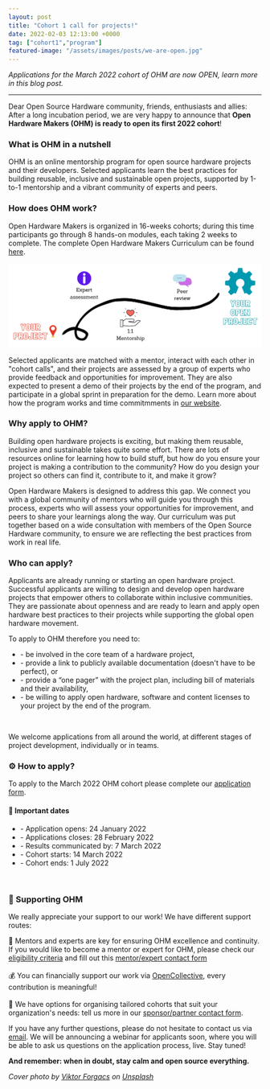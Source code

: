 ```yaml
---
layout: post
title: "Cohort 1 call for projects!"
date: 2022-02-03 12:13:00 +0000
tag: ["cohort1","program"]
featured-image: "/assets/images/posts/we-are-open.jpg"
---
```


*Applications for the March 2022 cohort of OHM are now OPEN, learn more in this blog post.*

***
Dear Open Source Hardware community, friends, enthusiasts and allies: After a long incubation period, we are very happy to announce that **Open Hardware Makers (OHM) is ready to open its first 2022 cohort**!

### What is OHM in a nutshell

OHM is an online mentorship program for open source hardware projects and their developers. Selected applicants learn the best practices for building reusable, inclusive and sustainable open projects, supported by 1-to-1 mentorship and a vibrant community of experts and peers.

### How does OHM work?

Open Hardware Makers is organized in 16-weeks cohorts; during this time participants go through 8 hands-on modules, each taking 2 weeks to complete. The complete Open Hardware Makers Curriculum can be found [here](https://curriculum.openhardware.space).   

![OHM Outline](/assets/images/posts/path.png)

Selected applicants are matched with a mentor, interact with each other in "cohort calls", and their projects are assessed by a group of experts who provide feedback and opportunities for improvement. They are also expected to present a demo of their projects by the end of the program, and participate in a global sprint in preparation for the demo. Learn more about how the program works and time commitmments in [our website](https://openhardware.space/program/).

### Why apply to OHM?

Building open hardware projects is exciting, but making them reusable, inclusive and sustainable takes quite some effort. There are lots of resources online for learning how to build stuff, but how do you ensure your project is making a contribution to the community? How do you design your project so others can find it, contribute to it, and make it grow?

Open Hardware Makers is designed to address this gap. We connect you with a global community of mentors who will guide you through this process, experts who will assess your opportunities for improvement, and peers to share your learnings along the way. Our curriculum was put together based on a wide consultation with members of the Open Source Hardware community, to ensure we are reflecting the best practices from work in real life.   

### Who can apply?

Applicants are already running or starting an open hardware project. Successful applicants are willing to design and develop open hardware projects that empower others to collaborate within inclusive communities. They are passionate about openness and are ready to learn and apply open hardware best practices to their projects while supporting the global open hardware movement.

To apply to OHM therefore you need to:
 <ul>
  <li> - be involved in the core team of a hardware project,</li>
  <li> - provide a link to publicly available documentation (doesn't have to be perfect), or</li>
  <li> - provide a “one pager” with the project plan, including bill of materials and their availability,</li>
  <li> - be willing to apply open hardware, software and content licenses to your project by the end of the program.</li>
 </ul>
 <br>
 
We welcome applications from all around the world, at different stages of project development, individually or in teams.
 
### ⚙️ How to apply?

To apply to the March 2022 OHM cohort please complete our [application form](https://forms.gle/vpn2FucUozVEcG5dA).

#### 🎯 Important dates

 <ul>
  <li> - Application opens: 24 January 2022</li>
  <li> - Applications closes: 28 February 2022</li>
  <li> - Results communicated by: 7 March 2022</li>
  <li> - Cohort starts: 14 March 2022</li>
  <li> - Cohort ends: 1 July 2022</li>
 </ul>
 <br>

### 💖 Supporting OHM

We really appreciate your support to our work! We have different support routes:

🦄 Mentors and experts are key for ensuring OHM excellence and continuity. If you would like to become a mentor or expert for OHM, please check our [eligibility criteria](https://openhardware.space/program/) and fill out this [mentor/expert contact form](https://forms.gle/YW9acrfEDyyWpmtj8)<br><br>
💰 You can financially support our work via [OpenCollective](https://opencollective.com/open-hardware-makers), every contribution is meaningful!<br><br>
🤝 We have options for organising tailored cohorts that suit your organization's needs: tell us more in our [sponsor/partner contact form](https://forms.gle/ktAXdma4rmDxtcXo8).

If you have any further questions, please do not hesitate to contact us via [email](mailto:ohwmakers@gmail.com). We will be announcing a webinar for applicants soon, where you will be able to ask us questions on the application process, live. Stay tuned!

**And remember: when in doubt, stay calm and open source everything.**

*Cover photo by <a href="https://unsplash.com/@sonance?utm_source=unsplash&utm_medium=referral&utm_content=creditCopyText">Viktor Forgacs</a> on <a href="https://unsplash.com/s/photos/open-call?utm_source=unsplash&utm_medium=referral&utm_content=creditCopyText">Unsplash</a>*
  
